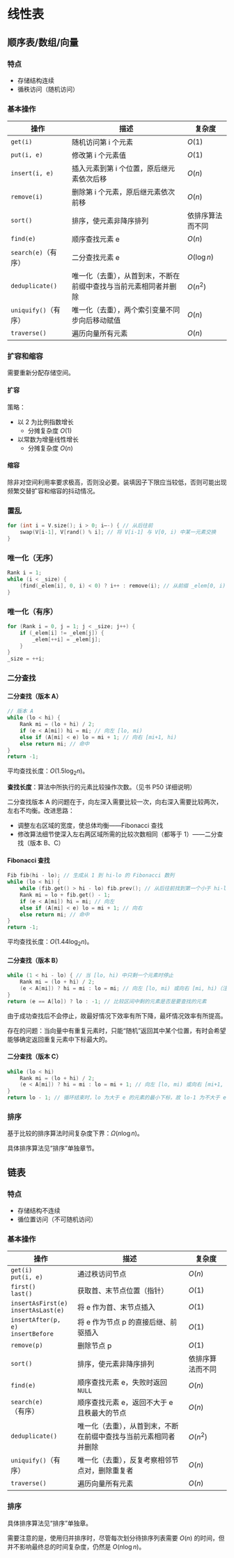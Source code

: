 # 线性表

## 顺序表/数组/向量

### 特点

- 存储结构连续
- 循秩访问（随机访问）

### 基本操作

| 操作 | 描述 | 复杂度 |
| --- | --- | --- |
| `get(i)` | 随机访问第 i 个元素 | $O(1)$ |
| `put(i, e)` | 修改第 i 个元素值 | $O(1)$ |
| `insert(i, e)` | 插入元素到第 i 个位置，原后继元素依次后移 | $O(n)$ |
| `remove(i)` | 删除第 i 个元素，原后继元素依次前移 | $O(n)$ |
| `sort()` | 排序，使元素非降序排列 | 依排序算法而不同 |
| `find(e)` | 顺序查找元素 e | $O(n)$ |
| `search(e)`（有序） | 二分查找元素 e | $O(\log{n})$ |
| `deduplicate()` | 唯一化（去重），从首到末，不断在前缀中查找与当前元素相同者并删除 | $O(n^2)$ |
| `uniquify()`（有序） | 唯一化（去重），两个索引变量不同步向后移动赋值 | $O(n)$ |
| `traverse()` | 遍历向量所有元素 | $O(n)$ |

### 扩容和缩容

需要重新分配存储空间。

#### 扩容

策略：

- 以 2 为比例指数增长
    - 分摊复杂度 $O(1)$
- 以常数为增量线性增长
    - 分摊复杂度 $O(n)$

#### 缩容

除非对空间利用率要求极高，否则没必要。装填因子下限应当较低，否则可能出现频繁交替扩容和缩容的抖动情况。

### 置乱

```cpp
for (int i = V.size(); i > 0; i—-) { // 从后往前
    swap(V[i-1], V[rand() % i]; // 将 V[i-1] 与 V[0, i) 中某一元素交换
}
```

### 唯一化（无序）

```cpp
Rank i = 1;
while (i < _size) {
    (find(_elem[i], 0, i) < 0) ? i++ : remove(i); // 从前缀 _elem[0, i) 中寻找相同者并删除
}
```

### 唯一化（有序）

```cpp
for (Rank i = 0, j = 1; j < _size; j++) {
    if (_elem[i] != _elem[j]) {
        _elem[++i] = _elem[j];
    }
}
_size = ++i;
```

### 二分查找

#### 二分查找（版本 A）

```cpp
// 版本 A
while (lo < hi) {
    Rank mi = (lo + hi) / 2;
    if (e < A[mi]) hi = mi; // 向左 [lo, mi)
    else if (A[mi] < e) lo = mi + 1; // 向右 [mi+1, hi)
    else return mi; // 命中
}
return -1;
```

平均查找长度：$O(1.5 \log_2{n})$。

**查找长度**：算法中所执行的元素比较操作次数。（见书 P50 详细说明）

二分查找版本 A 的问题在于，向左深入需要比较一次，向右深入需要比较两次，左右不均衡。改进思路：

- 调整左右区域的宽度，使总体均衡——Fibonacci 查找
- 修改算法细节使深入左右两区域所需的比较次数相同（都等于 1）——二分查找（版本 B、C）

#### Fibonacci 查找

```cpp
Fib fib(hi - lo); // 生成从 1 到 hi-lo 的 Fibonacci 数列
while (lo < hi) {
    while (fib.get() > hi - lo) fib.prev(); // 从后往前找到第一个小于 hi-lo 的 Fibonacci 数
    Rank mi = lo + fib.get() - 1;
    if (e < A[mi]) hi = mi; // 向左
    else if (A[mi] < e) lo = mi + 1; // 向右
    else return mi; // 命中
}
return -1;
```

平均查找长度：$O(1.44 \log_2{n})$。

#### 二分查找（版本 B）

```cpp
while (1 < hi - lo) { // 当 [lo, hi) 中只剩一个元素时停止
    Rank mi = (lo + hi) / 2;
    (e < A[mi]) ? hi = mi : lo = mi; // 向左 [lo, mi) 或向右 [mi, hi)（注意即使 e == A[mi] 也不会停止）
}
return (e == A[lo]) ? lo : -1; // 比较区间中剩的元素是否是要查找的元素
```

由于成功查找后不会停止，故最好情况下效率有所下降，最坏情况效率有所提高。

存在的问题：当向量中有重复元素时，只能“随机”返回其中某个位置，有时会希望能够确定返回重复元素中下标最大的。

#### 二分查找（版本 C）

```cpp
while (lo < hi) 
    Rank mi = (lo + hi) / 2;
    (e < A[mi]) ? hi = mi : lo = mi + 1; // 向左 [lo, mi) 或向右 [mi+1, hi)
}
return lo - 1; // 循环结束时，lo 为大于 e 的元素的最小下标，故 lo-1 为不大于 e 的最大下标
```

### 排序

基于比较的排序算法时间复杂度下界：$\Omega(n \log{n})$。

具体排序算法见“排序”单独章节。

## 链表

### 特点

- 存储结构不连续
- 循位置访问（不可随机访问）

### 基本操作

| 操作 | 描述 | 复杂度 |
| --- | --- | --- |
| `get(i)`<br>`put(i, e)` | 通过秩访问节点 | $O(n)$ |
| `first()`<br>`last()` | 获取首、末节点位置（指针） | $O(1)$ |
| `insertAsFirst(e)`<br>`insertAsLast(e)` |将 e 作为首、末节点插入 | $O(1)$ |
| `insertAfter(p, e)`<br>`insertBefore` | 将 e 作为节点 p 的直接后继、前驱插入 | $O(1)$ |
| `remove(p)` | 删除节点 p | $O(1)$ |
| `sort()` | 排序，使元素非降序排列 | 依排序算法而不同 |
| `find(e)` | 顺序查找元素 e，失败时返回 `NULL` | $O(n)$ |
| `search(e)`（有序） | 顺序查找元素 e，返回不大于 e 且秩最大的节点 | $O(n)$ |
| `deduplicate()` | 唯一化（去重），从首到末，不断在前缀中查找与当前元素相同者并删除 | $O(n^2)$ |
| `uniquify()`（有序） | 唯一化（去重），反复考察相邻节点对，删除重复者 | $O(n)$ |
| `traverse()` | 遍历向量所有元素 | $O(n)$ |

### 排序

具体排序算法见“排序”单独章。

需要注意的是，使用归并排序时，尽管每次划分待排序列表需要 $O(n)$ 的时间，但并不影响最终总的时间复杂度，仍然是 $O(n \log{n})$。

